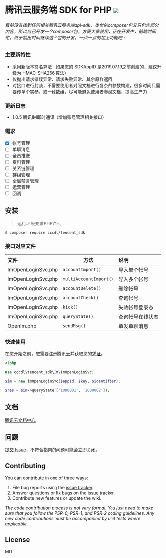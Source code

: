 # 腾讯云服务端 SDK for PHP  ![](https://imgcache.qq.com/open_proj/proj_qcloud_v2/gateway/portal/css/img/nav/logo-bg-color.svg)
###### 目前没有找到任何相关腾讯云服务端api-sdk，类似的composer包又只包含部分内容，所以自己开发一个composer包，方便大家使用，正在开发中，前端时间忙，终于抽出时间继续这个包的开发，一点一点的加上功能吧！


### 主要新特性
* 采用新版本签名算法（如果您的 SDKAppID 是2019.07.19之前创建的，建议升级为 HMAC-SHA256 算法）
* 仅抛出请求错误异常、请求失败异常、其余原样返回
* 对接口进行封装，不需要使用者对照文档进行复杂的参数构建，很多时间只需要传单个实参，或一维数组，尽可能避免使用者参阅文档，提高生产力


### 更新日志
- 1.0.5 腾讯IM即时通讯（增加账号管理相关接口）

### 需求
- [x] 帐号管理
- [ ] 单聊消息
- [ ] 全员推送
- [ ] 资料管理
- [ ] 关系链管理
- [ ] 群组管理
- [ ] 全局禁言管理
- [ ] 运营管理
- [ ] 回调

## 安装
> 运行环境要求PHP7.1+。
```shell
$ composer require cccdl/tencent_sdk
```

### 接口对应文件

| 文件                       | 方法                 |  说明    |
| :-----------------------  | --------------         |  :----    |
| ImOpenLoginSvc.php        | `accountImport()`       | 导入单个帐号 |
| ImOpenLoginSvc.php        | `multiAccountImport()`  | 导入多个帐号 |
| ImOpenLoginSvc.php        | `accountDelete()`      | 删除帐号    |
| ImOpenLoginSvc.php        | `accountCheck()`       | 查询帐号    |
| ImOpenLoginSvc.php        | `kick()`               | 失效帐号登录态 |
| ImOpenLoginSvc.php        | `queryState()`         | 查询帐号在线状态 |
| OpenIm.php                | `sendMsg()`         | 单发单聊消息 |

### 快速使用
在您开始之前，您需要注册腾讯云并获取您的[凭证](https://console.cloud.tencent.com)。


```php
<?php

use cccdl\tencent_sdk\Im\ImOpenLoginSvc;

$im = new imOpenLoginSvc($appId, $key, $identifier);

$res = $im->queryState(['1000001', '1000002']);
```

## 文档

[腾讯云文档中心](https://cloud.tencent.com/document/product)

## 问题
[提交 Issue](https://github.com/cccdl/tencent_sdk/issues)，不符合指南的问题可能会立即关闭。


## Contributing

You can contribute in one of three ways:

1. File bug reports using the [issue tracker](https://github.com/cccdl/tencent_sdk/issues).
2. Answer questions or fix bugs on the [issue tracker](https://github.com/cccdl/tencent_sdk/issues).
3. Contribute new features or update the wiki.

_The code contribution process is not very formal. You just need to make sure that you follow the PSR-0, PSR-1, and PSR-2 coding guidelines. Any new code contributions must be accompanied by unit tests where applicable._

## License

MIT